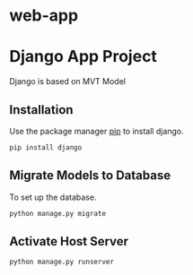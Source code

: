 # web-app

# Django App Project

Django is based on MVT Model

## Installation

Use the package manager [pip](https://pip.pypa.io/en/stable/) to install django.

```bash
pip install django

```

## Migrate Models to Database

To set up the database.

```bash
python manage.py migrate
```

## Activate Host Server

```bash
python manage.py runserver
```